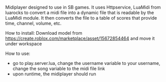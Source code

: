 Midiplayer designed to use in SB games. It uses Httpservice, LuaMidi from luarocks to convert a midi file into a dynamic file that is readable by the LuaMidi module. It then converts the file to a table of scores that provide time, channel, volume, etc.

How to install:
Download model from https://create.roblox.com/marketplace/asset/15672854464 and move it under workspace

How to use: 
- go to play.server.lua, change the username variable to your username, change the song variable to the midi file link
- upon runtime, the midiplayer should run
